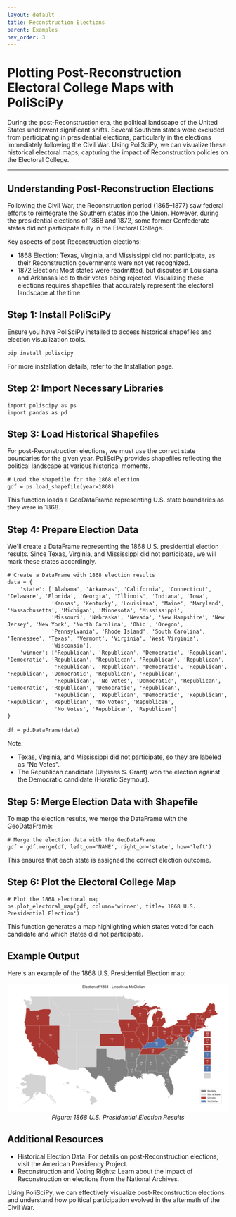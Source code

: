 ```yaml
---
layout: default
title: Reconstruction Elections
parent: Examples
nav_order: 3
---
```


# Plotting Post-Reconstruction Electoral College Maps with PoliSciPy

During the post-Reconstruction era, the political landscape of the United States underwent significant shifts. Several Southern states were excluded from participating in presidential elections, particularly in the elections immediately following the Civil War. Using PoliSciPy, we can visualize these historical electoral maps, capturing the impact of Reconstruction policies on the Electoral College.

---

## Understanding Post-Reconstruction Elections

Following the Civil War, the Reconstruction period (1865–1877) saw federal efforts to reintegrate the Southern states into the Union. However, during the presidential elections of 1868 and 1872, some former Confederate states did not participate fully in the Electoral College.

Key aspects of post-Reconstruction elections:

- 1868 Election: Texas, Virginia, and Mississippi did not participate, as their Reconstruction governments were not yet recognized.
- 1872 Election: Most states were readmitted, but disputes in Louisiana and Arkansas led to their votes being rejected.
Visualizing these elections requires shapefiles that accurately represent the electoral landscape at the time.

## Step 1: Install PoliSciPy

Ensure you have PoliSciPy installed to access historical shapefiles and election visualization tools.

```
pip install poliscipy
```

For more installation details, refer to the Installation page.

## Step 2: Import Necessary Libraries

```
import poliscipy as ps
import pandas as pd
```

## Step 3: Load Historical Shapefiles

For post-Reconstruction elections, we must use the correct state boundaries for the given year. PoliSciPy provides shapefiles reflecting the political landscape at various historical moments.

```
# Load the shapefile for the 1868 election
gdf = ps.load_shapefile(year=1868)
```

This function loads a GeoDataFrame representing U.S. state boundaries as they were in 1868.

## Step 4: Prepare Election Data

We'll create a DataFrame representing the 1868 U.S. presidential election results. Since Texas, Virginia, and Mississippi did not participate, we will mark these states accordingly.

```
# Create a DataFrame with 1868 election results
data = {
    'state': ['Alabama', 'Arkansas', 'California', 'Connecticut', 'Delaware', 'Florida', 'Georgia', 'Illinois', 'Indiana', 'Iowa',
              'Kansas', 'Kentucky', 'Louisiana', 'Maine', 'Maryland', 'Massachusetts', 'Michigan', 'Minnesota', 'Mississippi',
              'Missouri', 'Nebraska', 'Nevada', 'New Hampshire', 'New Jersey', 'New York', 'North Carolina', 'Ohio', 'Oregon',
              'Pennsylvania', 'Rhode Island', 'South Carolina', 'Tennessee', 'Texas', 'Vermont', 'Virginia', 'West Virginia',
              'Wisconsin'],
    'winner': ['Republican', 'Republican', 'Democratic', 'Republican', 'Democratic', 'Republican', 'Republican', 'Republican', 'Republican',
               'Republican', 'Republican', 'Democratic', 'Republican', 'Republican', 'Democratic', 'Republican', 'Republican',
               'Republican', 'No Votes', 'Democratic', 'Republican', 'Democratic', 'Republican', 'Democratic', 'Republican',
               'Republican', 'Republican', 'Democratic', 'Republican', 'Republican', 'Republican', 'No Votes', 'Republican',
               'No Votes', 'Republican', 'Republican']
}

df = pd.DataFrame(data)
```

Note:

- Texas, Virginia, and Mississippi did not participate, so they are labeled as "No Votes".
- The Republican candidate (Ulysses S. Grant) won the election against the Democratic candidate (Horatio Seymour).

## Step 5: Merge Election Data with Shapefile

To map the election results, we merge the DataFrame with the GeoDataFrame:

```
# Merge the election data with the GeoDataFrame
gdf = gdf.merge(df, left_on='NAME', right_on='state', how='left')
```

This ensures that each state is assigned the correct election outcome.

## Step 6: Plot the Electoral College Map

```
# Plot the 1868 electoral map
ps.plot_electoral_map(gdf, column='winner', title='1868 U.S. Presidential Election')
```

This function generates a map highlighting which states voted for each candidate and which states did not participate.

## Example Output

Here's an example of the 1868 U.S. Presidential Election map:

<div align="center"> <img src="assets/election_1864.png" alt="1864 U.S. Presidential Election Map" width="974"> <div style="text-align: center;"><em>Figure: 1868 U.S. Presidential Election Results</em></div> </div>

## Additional Resources

- Historical Election Data: For details on post-Reconstruction elections, visit the American Presidency Project.
- Reconstruction and Voting Rights: Learn about the impact of Reconstruction on elections from the National Archives.

Using PoliSciPy, we can effectively visualize post-Reconstruction elections and understand how political participation evolved in the aftermath of the Civil War.
